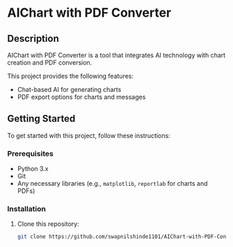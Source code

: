 # AIChart with PDF Converter

## Description
AIChart with PDF Converter is a tool that integrates AI technology with chart creation and PDF conversion.

This project provides the following features:
- Chat-based AI for generating charts
- PDF export options for charts and messages

## Getting Started

To get started with this project, follow these instructions:

### Prerequisites
- Python 3.x
- Git
- Any necessary libraries (e.g., `matplotlib`, `reportlab` for charts and PDFs)

### Installation
1. Clone this repository:
   ```bash
   git clone https://github.com/swapnilshinde1101/AIChart-with-PDF-Converter.git
